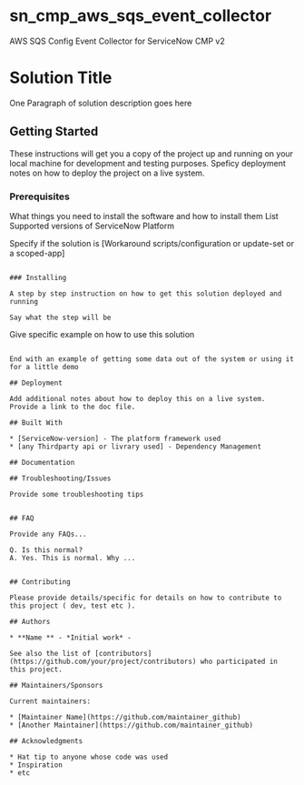 # sn_cmp_aws_sqs_event_collector
AWS SQS Config Event Collector for ServiceNow CMP v2


# Solution Title

One Paragraph of solution description goes here

## Getting Started

These instructions will get you a copy of the project up and running on your local machine for development and testing purposes. Speficy deployment notes on how to deploy the project on a live system.

### Prerequisites

What things you need to install the software and how to install them
List Supported versions of ServiceNow Platform

Specify if the solution is [Workaround scripts/configuration or update-set or a scoped-app] 

```

### Installing

A step by step instruction on how to get this solution deployed and running 

Say what the step will be

```
Give specific example on how to use this solution
```

End with an example of getting some data out of the system or using it for a little demo

## Deployment

Add additional notes about how to deploy this on a live system. Provide a link to the doc file.

## Built With

* [ServiceNow-version] - The platform framework used
* [any Thirdparty api or livrary used] - Dependency Management

## Documentation

## Troubleshooting/Issues

Provide some troubleshooting tips


## FAQ

Provide any FAQs...

Q. Is this normal?
A. Yes. This is normal. Why ...


## Contributing

Please provide details/specific for details on how to contribute to this project ( dev, test etc ).

## Authors

* **Name ** - *Initial work* -

See also the list of [contributors](https://github.com/your/project/contributors) who participated in this project.

## Maintainers/Sponsors

Current maintainers:

* [Maintainer Name](https://github.com/maintainer_github)
* [Another Maintainer](https://github.com/maintainer_github)

## Acknowledgments

* Hat tip to anyone whose code was used
* Inspiration
* etc
